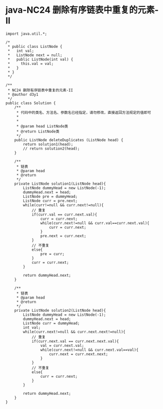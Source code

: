 # java-NC24 删除有序链表中重复的元素-II


    import java.util.*;
    
    /*
     * public class ListNode {
     *   int val;
     *   ListNode next = null;
     *   public ListNode(int val) {
     *     this.val = val;
     *   }
     * }
     */
    
    /**
     * NC24 删除有序链表中重复的元素-II
     * @author d3y1
     */
    public class Solution {
        /**
         * 代码中的类名、方法名、参数名已经指定，请勿修改，直接返回方法规定的值即可
         *
         *
         * @param head ListNode类
         * @return ListNode类
         */
        public ListNode deleteDuplicates (ListNode head) {
            return solution1(head);
            // return solution2(head);
        }
    
        /**
         * 链表
         * @param head
         * @return
         */
        private ListNode solution1(ListNode head){
            ListNode dummyHead = new ListNode(-1);
            dummyHead.next = head;
            ListNode pre = dummyHead;
            ListNode curr = pre.next;
            while(curr!=null && curr.next!=null){
                // 重复
                if(curr.val == curr.next.val){
                    curr = curr.next;
                    while(curr.next!=null && curr.val==curr.next.val){
                        curr = curr.next;
                    }
                    pre.next = curr.next;
                }
                // 不重复
                else{
                    pre = curr;
                }
                curr = curr.next;
            }
    
            return dummyHead.next;
        }
    
        /**
         * 链表
         * @param head
         * @return
         */
        private ListNode solution2(ListNode head){
            ListNode dummyHead = new ListNode(-1);
            dummyHead.next = head;
            ListNode curr = dummyHead;
            int val;
            while(curr.next!=null && curr.next.next!=null){
                // 重复
                if(curr.next.val == curr.next.next.val){
                    val = curr.next.val;
                    while(curr.next!=null && curr.next.val==val){
                        curr.next = curr.next.next;
                    }
                }
                // 不重复
                else{
                    curr = curr.next;
                }
            }
    
            return dummyHead.next;
        }
    }

  

